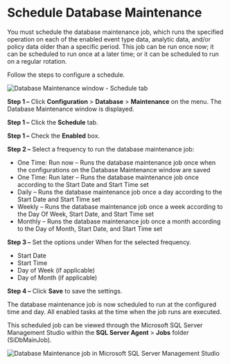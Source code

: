 # Schedule Database Maintenance

You must schedule the database maintenance job, which runs the specified operation on each of the
enabled event type data, analytic data, and/or policy data older than a specific period. This job
can be run once now; it can be scheduled to run once at a later time; or it can be scheduled to run
on a regular rotation.

Follow the steps to configure a schedule.

![Database Maintenance window - Schedule tab](/img/product_docs/accessanalyzer/11.6/admin/settings/schedule.webp)

**Step 1 –** Click **Configuration** > **Database** > **Maintenance** on the menu. The Database
Maintenance window is displayed.

**Step 1 –** Click the **Schedule** tab.

**Step 1 –** Check the **Enabled** box.

**Step 2 –** Select a frequency to run the database maintenance job:

- One Time: Run now – Runs the database maintenance job once when the configurations on the Database
  Maintenance window are saved
- One Time: Run later – Runs the database maintenance job once according to the Start Date and Start
  Time set
- Daily – Runs the database maintenance job once a day according to the Start Date and Start Time
  set
- Weekly – Runs the database maintenance job once a week according to the Day Of Week, Start Date,
  and Start Time set
- Monthly – Runs the database maintenance job once a month according to the Day of Month, Start
  Date, and Start Time set

**Step 3 –** Set the options under When for the selected frequency.

- Start Date
- Start Time
- Day of Week (if applicable)
- Day of Month (if applicable)

**Step 4 –** Click **Save** to save the settings.

The database maintenance job is now scheduled to run at the configured time and day. All enabled
tasks at the time when the job runs are executed.

This scheduled job can be viewed through the Microsoft SQL Server Management Studio within the **SQL
Server Agent** > **Jobs** folder (SiDbMainJob).

![Database Maintenance job in Microsoft SQL Server Management Studio](/img/versioned_docs/threatprevention_7.4/threatprevention/admin/configuration/databasemaintenance/dbmaintenancejob.webp)
